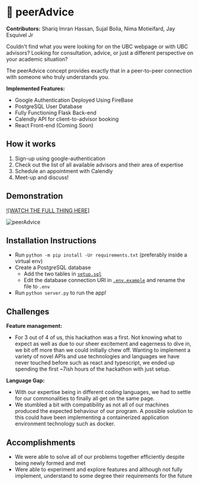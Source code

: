 # 🏫 peerAdvice
**Contributors:** Shariq Imran Hassan, Sujal Bolia, Nima Motieifard, Jay Esquivel Jr

Couldn't find what you were looking for on the UBC webpage or with UBC advisors? Looking for consultation, advice, or just a different perspective on your academic situation?

The peerAdvice concept provides exactly that in a peer-to-peer connection with someone who truly understands you.

**Implemented Features:**
* Google Authentication Deployed Using FireBase
* PostgreSQL User Database
* Fully Functioning Flask Back-end
* Calendly API for client-to-advisor booking
* React Front-end (Coming Soon)

## How it works
1. Sign-up using google-authentication
2. Check out the list of all available advisors and their area of expertise
3. Schedule an appointment with Calendly
4. Meet-up and discuss!

## Demonstration
[![WATCH THE FULL THING HERE]](https://youtu.be/_7WZNNuexCQ)

![peerAdvice](https://github.com/jaysqvl/peeradvice/blob/main/demo_media/peeradvice.gif?raw=true)

## Installation Instructions

- Run `python -m pip install -Ur requirements.txt` (preferably inside a virtual env)
- Create a PostgreSQL database
  - Add the two tables in [`setup.sql`](setup.sql)
  - Edit the database connection URI in [`.env.example`](.env.example) and rename the file to `.env`
- Run `python server.py` to run the app!

## Challenges
**Feature management:**
* For 3 out of 4 of us, this hackathon was a first. Not knowing what to expect as well as due to our sheer excitement and eagerness to dive in, we bit off more than we could initially chew off. Wanting to implement a variety of novel APIs and use technologies and languages we have never touched before such as react and typescript, we ended up spending the first ~7ish hours of the hackathon with just setup.

**Language Gap:**
* With our expertise being in different coding languages, we had to settle for our commonalities to finally all get on the same page.
* We stumbled a bit with compatibility as not all of our machines produced the expected behaviour of our program. A possible solution to this could have been implementing a containerized application environment technology such as docker.

## Accomplishments
* We were able to solve all of our problems together efficiently despite being newly formed and met
* Were able to experiment and explore features and although not fully implement, understand to some degree their requirements for the future
